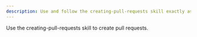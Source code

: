 ```yaml
---
description: Use and follow the creating-pull-requests skill exactly as written
---
```


Use the creating-pull-requests skill to create pull requests.

